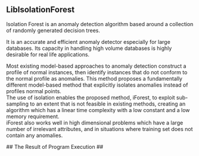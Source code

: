 ## LibIsolationForest ##

Isolation Forest is an anomaly detection algorithm based around a collection of randomly generated decision trees.

It is an accurate and efficient anomaly detector especially for large databases. Its capacity in handling high
volume databases is highly desirable for real life applications.

Most existing model-based approaches to anomaly detection construct a profile of normal instances, then identify instances that do not conform to the normal profile as anomalies. 
This method proposes a fundamentally different model-based method that explicitly isolates anomalies instead of profiles normal points.  
The use of isolation enables the proposed method, iForest, to exploit sub-sampling to an extent that is not feasible in existing methods, 
creating an algorithm which has a linear time complexity with a low constant and a low memory requirement.  
iForest also works well in high dimensional problems which have a large number of irrelevant attributes, and in situations where training set does not contain any anomalies.


## The Result of Program Execution ##
